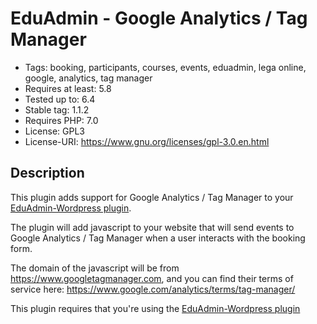 # EduAdmin - Google Analytics / Tag Manager

- Tags: booking, participants, courses, events, eduadmin, lega online, google, analytics, tag manager
- Requires at least: 5.8
- Tested up to: 6.4
- Stable tag: 1.1.2
- Requires PHP: 7.0
- License: GPL3
- License-URI: https://www.gnu.org/licenses/gpl-3.0.en.html

## Description

This plugin adds support for Google Analytics / Tag Manager to
your [EduAdmin-Wordpress plugin](https://github.com/MultinetInteractive/EduAdmin-WordPress).

The plugin will add javascript to your website that will send events to Google Analytics / Tag Manager when a user
interacts with the booking form.

The domain of the javascript will be from https://www.googletagmanager.com, and you can find their terms of service
here:
https://www.google.com/analytics/terms/tag-manager/

This plugin requires that you're using the [EduAdmin-Wordpress plugin](https://wordpress.org/plugins/eduadmin-booking/)
